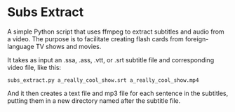 # Subs Extract

A simple Python script that uses ffmpeg to extract subtitles and audio from a video.  The purpose is to facilitate creating flash cards from foreign-language TV shows and movies.

It takes as input an .ssa, .ass, .vtt, or .srt subtitle file and corresponding video file, like this:

```
subs_extract.py a_really_cool_show.srt a_really_cool_show.mp4
```

And it then creates a text file and mp3 file for each sentence in the subtitles, putting them in a new directory named after the subtitle file.
